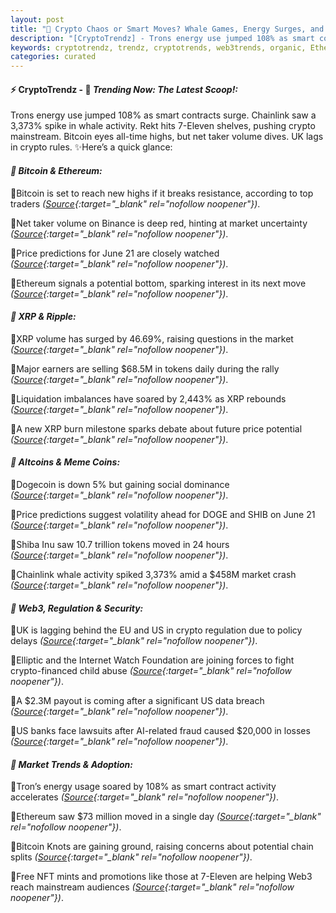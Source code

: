 ```yaml
---
layout: post
title: "🌇 Crypto Chaos or Smart Moves? Whale Games, Energy Surges, and Regulatory Stumbles"
description: "[CryptoTrendz] - Trons energy use jumped 108% as smart contracts surge. Chainlink saw a 3,373% spike in whale activity. Rekt hits 7-Eleven shelves, pushing crypto mainstream. Bitcoin eyes all-time highs, but net taker volume dives. UK lags in crypto rules."
keywords: cryptotrendz, trendz, cryptotrends, web3trends, organic, Ethereum, BTC, Market, NFT, XRP, crypto, Stablecoin, UK, Binance
categories: curated
---
```


#### ⚡ CryptoTrendz - 📌 *Trending Now: The Latest Scoop!:*

Trons energy use jumped 108% as smart contracts surge. Chainlink saw a 3,373% spike in whale activity. Rekt hits 7-Eleven shelves, pushing crypto mainstream. Bitcoin eyes all-time highs, but net taker volume dives. UK lags in crypto rules. ✨Here’s a quick glance:


#### *🔖  Bitcoin & Ethereum:*  

🔹Bitcoin is set to reach new highs if it breaks resistance, according to top traders *([Source](https://s.avyag.com/waaw){:target="_blank" rel="nofollow noopener"})*.  

🔹Net taker volume on Binance is deep red, hinting at market uncertainty *([Source](https://s.avyag.com/5j4r){:target="_blank" rel="nofollow noopener"})*.  

🔹Price predictions for June 21 are closely watched *([Source](https://s.avyag.com/w0z3){:target="_blank" rel="nofollow noopener"})*.  

🔹Ethereum signals a potential bottom, sparking interest in its next move *([Source](https://s.avyag.com/iy29){:target="_blank" rel="nofollow noopener"})*.  

#### *🔖  XRP & Ripple:*  

🔹XRP volume has surged by 46.69%, raising questions in the market *([Source](https://s.avyag.com/c0a1){:target="_blank" rel="nofollow noopener"})*.  

🔹Major earners are selling $68.5M in tokens daily during the rally *([Source](https://s.avyag.com/5dxz){:target="_blank" rel="nofollow noopener"})*.  

🔹Liquidation imbalances have soared by 2,443% as XRP rebounds *([Source](https://s.avyag.com/padx){:target="_blank" rel="nofollow noopener"})*.  

🔹A new XRP burn milestone sparks debate about future price potential *([Source](https://s.avyag.com/jg4s){:target="_blank" rel="nofollow noopener"})*.  

#### *🔖  Altcoins & Meme Coins:*  

🔹Dogecoin is down 5% but gaining social dominance *([Source](https://s.avyag.com/e9mq){:target="_blank" rel="nofollow noopener"})*.  

🔹Price predictions suggest volatility ahead for DOGE and SHIB on June 21 *([Source](https://s.avyag.com/oitq){:target="_blank" rel="nofollow noopener"})*.  

🔹Shiba Inu saw 10.7 trillion tokens moved in 24 hours *([Source](https://s.avyag.com/743e){:target="_blank" rel="nofollow noopener"})*.  

🔹Chainlink whale activity spiked 3,373% amid a $458M market crash *([Source](https://s.avyag.com/00a8){:target="_blank" rel="nofollow noopener"})*.  

#### *🔖  Web3, Regulation & Security:*  

🔹UK is lagging behind the EU and US in crypto regulation due to policy delays *([Source](https://s.avyag.com/pike){:target="_blank" rel="nofollow noopener"})*.  

🔹Elliptic and the Internet Watch Foundation are joining forces to fight crypto-financed child abuse *([Source](https://s.avyag.com/w9zu){:target="_blank" rel="nofollow noopener"})*.  

🔹A $2.3M payout is coming after a significant US data breach *([Source](https://s.avyag.com/c1tb){:target="_blank" rel="nofollow noopener"})*.  

🔹US banks face lawsuits after AI-related fraud caused $20,000 in losses *([Source](https://s.avyag.com/oib8){:target="_blank" rel="nofollow noopener"})*.  

#### *🔖  Market Trends & Adoption:*  

🔹Tron’s energy usage soared by 108% as smart contract activity accelerates *([Source](https://s.avyag.com/pubk){:target="_blank" rel="nofollow noopener"})*.  

🔹Ethereum saw $73 million moved in a single day *([Source](https://s.avyag.com/n8bt){:target="_blank" rel="nofollow noopener"})*.  

🔹Bitcoin Knots are gaining ground, raising concerns about potential chain splits *([Source](https://s.avyag.com/9bcl){:target="_blank" rel="nofollow noopener"})*.  

🔹Free NFT mints and promotions like those at 7-Eleven are helping Web3 reach mainstream audiences *([Source](https://s.avyag.com/sztl){:target="_blank" rel="nofollow noopener"})*.